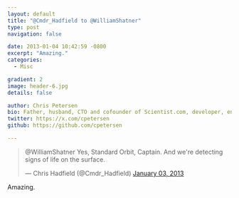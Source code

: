```yaml
---
layout: default
title: "@Cmdr_Hadfield to @WilliamShatner"
type: post
navigation: false

date: 2013-01-04 10:42:59 -0800
excerpt: "Amazing."
categories:
  - Misc

gradient: 2
image: header-6.jpg
details: false

author: Chris Petersen
bio: Father, husband, CTO and cofounder of Scientist.com, developer, entrepreneur and technologist.
twitter: https://x.com/cpetersen
github: https://github.com/cpetersen

---
```


<blockquote class="twitter-tweet"><p>@WilliamShatner Yes, Standard Orbit, Captain. And we're detecting signs of life on the surface.</p>&mdash; Chris Hadfield (@Cmdr_Hadfield) <a href="https://twitter.com/Cmdr_Hadfield/status/286948264236945408">January 03, 2013</a></blockquote>
<script async src="//platform.twitter.com/widgets.js" charset="utf-8"></script>

Amazing.
